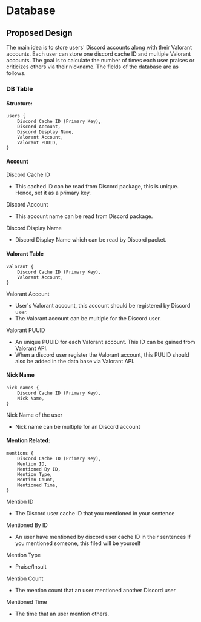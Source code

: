 # Database

## Proposed Design
The main idea is to store users' Discord accounts along with their
Valorant accounts. Each user can store one discord cache ID and multiple
Valorant accounts. The goal is to calculate the number of times each user
praises or criticizes others via their nickname. The fields of the
database are as follows.

### DB Table
#### Structure:
```
users {
    Discord Cache ID (Primary Key),
    Discord Account,
    Discord Display Name,
    Valorant Account,
    Valorant PUUID,
}
```
#### Account
Discord Cache ID
- This cached ID can be read from Discord package, this is unique. Hence,
  set it as a primary key.

Discord Account
- This account name can be read from Discord package.

Discord Display Name
- Discord Display Name which can be read by Discord packet.

#### Valorant Table
```
valorant {
    Discord Cache ID (Primary Key),
    Valorant Account,
}
```
Valorant Account
- User's Valorant account, this account should be registered by Discord user.
- The Valorant account can be multiple for the Discord user.

Valorant PUUID
- An unique PUUID for each Valorant account. This ID can be gained from Valorant API.
- When a discord user register the Valorant account, this PUUID should also be added in the data base via Valorant API.

#### Nick Name
```
nick names {
    Discord Cache ID (Primary Key),
    Nick Name,
}
```
Nick Name of the user
- Nick name can be multiple for an Discord account

#### Mention Related:
```
mentions {
    Discord Cache ID (Primary Key),
    Mention ID,
    Mentioned By ID,
    Mention Type,
    Mention Count,
    Mentioned Time,    
}
```
Mention ID
- The Discord user cache ID that you mentioned in your sentence

Mentioned By ID
- An user have mentioned by discord user cache ID in their sentences
  If you mentioned someone, this filed will be yourself

Mention Type
- Praise/Insult

Mention Count
- The mention count that an user mentioned another Discord user

Mentioned Time
- The time that an user mention others.